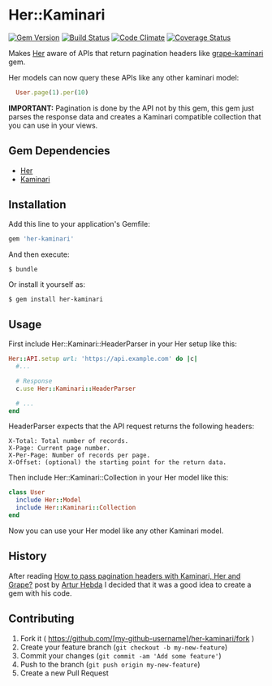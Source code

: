 # Her::Kaminari

[![Gem Version](https://badge.fury.io/rb/her-kaminari.svg)](http://badge.fury.io/rb/her-kaminari)
[![Build Status](https://travis-ci.org/DanielBlanco/her-kaminari.svg?branch=db%2Ftravis-coverall)](https://travis-ci.org/DanielBlanco/her-kaminari)
[![Code Climate](https://codeclimate.com/github/DanielBlanco/her-kaminari/badges/gpa.svg)](https://codeclimate.com/github/DanielBlanco/her-kaminari)
[![Coverage Status](https://coveralls.io/repos/DanielBlanco/her-kaminari/badge.svg)](https://coveralls.io/r/DanielBlanco/her-kaminari)

Makes [Her](https://github.com/remiprev/her "ORM that maps REST resources to Ruby objects") aware of APIs that return pagination headers like [grape-kaminari](https://github.com/monterail/grape-kaminari "kaminari paginator integration for grape API framework") gem.

Her models can now query these APIs like any other kaminari model:

```ruby
  User.page(1).per(10)
```

**IMPORTANT:** Pagination is done by the API not by this gem, this gem just parses
the response data and creates a Kaminari compatible collection that you can use in
your views.

## Gem Dependencies

* [Her](https://github.com/remiprev/her "ORM that maps REST resources to Ruby objects")
* [Kaminari](https://github.com/amatsuda/kaminari "Paginator for Rails")

## Installation

Add this line to your application's Gemfile:

```ruby
gem 'her-kaminari'
```

And then execute:

    $ bundle

Or install it yourself as:

    $ gem install her-kaminari

## Usage

First include Her::Kaminari::HeaderParser in your Her setup like this:

```ruby
Her::API.setup url: 'https://api.example.com' do |c|
  #...

  # Response
  c.use Her::Kaminari::HeaderParser

  # ...
end
```

HeaderParser expects that the API request returns the following headers:

```
X-Total: Total number of records.
X-Page: Current page number.
X-Per-Page: Number of records per page.
X-Offset: (optional) the starting point for the return data.
```


Then include Her::Kaminari::Collection in your Her model like this:

```ruby
class User
  include Her::Model
  include Her::Kaminari::Collection
end
```

Now you can use your Her model like any other Kaminari model.

## History

After reading [How to pass pagination headers with Kaminari, Her and Grape?](http://aenain.github.io/2014/05/27/how-to-pass-pagination-headers-with-kaminari-her-and-grape.html) post by [Artur Hebda](http://aenain.github.io) I decided that it was a good idea to create a gem with his code.

## Contributing

1. Fork it ( https://github.com/[my-github-username]/her-kaminari/fork )
2. Create your feature branch (`git checkout -b my-new-feature`)
3. Commit your changes (`git commit -am 'Add some feature'`)
4. Push to the branch (`git push origin my-new-feature`)
5. Create a new Pull Request
